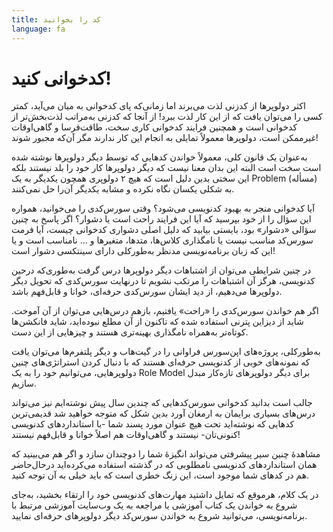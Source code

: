 ```yaml
---
title: کد را بخوانید
language: fa
---
```


# کدخوانی کنید!

اکثر دولوپرها از کدزنی لذت می‌برند اما زمانی‌که پای کدخوانی به میان می‌آید، کمتر کسی را می‌توان یافت که از این کار لذت ببرد! از آنجا که کدزنی به‌مراتب لذت‌بخش‌تر از کدخوانی است و همچنین فرایند کدخوانی کاری سخت، طاقت‌فرسا و گاهی‌اوقات غیرممکن است، دولوپرها معمولاً تمایلی به انجام این کار ندارند مگر آن‌که مجبور شوند!

به‌عنوان یک قانون کلی، معمولاً خواندن کدهایی که توسط دیگر دولوپرها نوشته شده است سخت است البته این بدان معنا نیست که دیگر دولوپرها کار خود را بلد نیستند بلکه این سختی بدین دلیل است که هیچ ۲ دولوپری همچون یکدیگر به یک Problem (مسأله) به شکلی یکسان نگاه نکرده و مشابه یکدیگر آن‌را حل نمی‌کنند.

آیا کدخوانی منجر به بهبود کدنویسی می‌شود؟
وقتی سورس‌کدی را می‌خوانید، همواره این سؤال را از خود بپرسید که آیا این فرایند راحت است یا دشوار؟ اگر پاسخ به چنین سؤالی «دشوار» بود،‌ بایستی بیابید که دلیل اصلی دشواری کدخوانی چیست، آیا فرمت‌ سورس‌کد مناسب نیست یا نامگذاری کلاس‌ها، متدها، متغیرها و … نامناسب است و یا این که زبان برنامه‌نویسی مدنظر به‌طورکلی دارای سینتکسی دشوار است!

در چنین شرایطی می‌توان از اشتباهات دیگر دولوپرها درس گرفت به‌طوری‌که درحین کدنویسی، هرگز آن اشتباهات را مرتکب نشویم تا درنهایت سورس‌کدی که تحویل دیگر دولوپرها می‌دهیم، از دید ایشان سورس‌کدی حرفه‌ای، خوانا و قابل‌فهم باشد.

اگر هم خواندن سورس‌کدی را «راحت» یافتیم، بازهم درس‌هایی می‌توان از آن آموخت. شاید از دیزاین پترنی استفاده شده که تاکنون از آن مطلع نبوده‌اید، شاید فانکشن‌ها کوتاه‌تر به‌همراه نامگذاری بهینه‌تری هستند و چیزهایی از این دست.

به‌طورکلی، پروژه‌های اپن‌سورس فراوانی را در گیت‌هاب و دیگر پلتفرم‌ها می‌توان یافت که نمونه‌های خوبی از کدنویسی حرفه‌ای هستند که با دنبال کردن استراتژی‌های چنین دولوپرهایی، می‌توانیم خود را به یک Role Model برای دیگر دولوپرهای تازه‌کار مبدل سازیم.

جالب است بدانید کدخوانی سورس‌کدهایی که چندین سال پیش نوشته‌ایم نیز می‌تواند درس‌های بسیاری برایمان به‌ ارمغان آورد بدین شکل که متوجه خواهید شد قدیمی‌ترین کدهایی که نوشته‌اید تحت هیچ عنوان مورد پسند شما -با استانداردهای کدنویسی کنونی‌تان- نیستند و گاهی‌اوقات هم اصلاً خوانا و قابل‌فهم نیستند!

مشاهدهٔ چنین سیر پیشرفتی می‌تواند انگیزهٔ شما را دوچندان سازد و اگر هم می‌بینید که همان استانداردهای کدنویسی نامطلوبی که در گذشته استفاده می‌کرده‌اید درحال‌حاضر هم در کدهای شما موجود است، این زنگ خطری است که باید خیلی به آن توجه کنید.

در یک کلام، هرموقع که تمایل داشتید مهارت‌های کدنویسی خود را ارتقاء بخشید، به‌جای شروع به خواندن یک کتاب آموزشی یا مراجعه به یک وب‌سایت آموزشی مرتبط با برنامه‌نویسی، می‌توانید شروع به خواندن سورس‌کد دیگر دولوپرهای حرفه‌ای نمایید.
